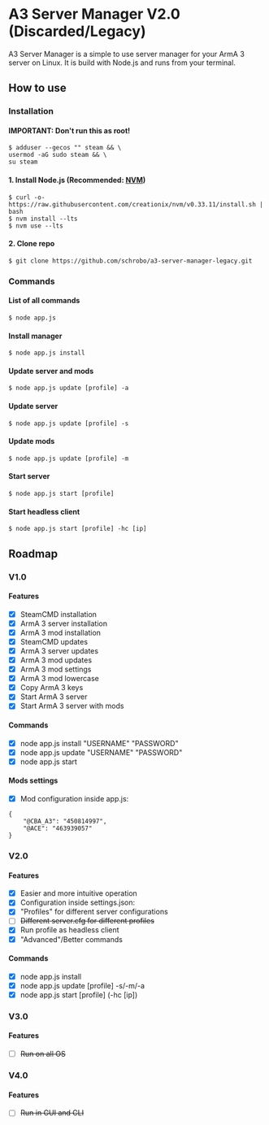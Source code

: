 # A3 Server Manager V2.0 (Discarded/Legacy)

A3 Server Manager is a simple to use server manager for your ArmA 3 server on Linux. It is build with Node.js and runs from your terminal.

## How to use

### Installation

#### IMPORTANT: Don't run this as root!

```
$ adduser --gecos "" steam && \
usermod -aG sudo steam && \
su steam
```

#### 1. Install Node.js (Recommended: [NVM](https://github.com/creationix/nvm#install-script))

```
$ curl -o- https://raw.githubusercontent.com/creationix/nvm/v0.33.11/install.sh | bash
$ nvm install --lts
$ nvm use --lts
```

#### 2. Clone repo

```
$ git clone https://github.com/schrobo/a3-server-manager-legacy.git
```

### Commands

#### List of all commands

```
$ node app.js
```

#### Install manager

```
$ node app.js install
```

#### Update server and mods

```
$ node app.js update [profile] -a
```

#### Update server

```
$ node app.js update [profile] -s
```

#### Update mods

```
$ node app.js update [profile] -m
```

#### Start server

```
$ node app.js start [profile]
```

#### Start headless client

```
$ node app.js start [profile] -hc [ip]
```

## Roadmap

### V1.0

#### Features

- [X] SteamCMD installation
- [X] ArmA 3 server installation
- [X] ArmA 3 mod installation
- [X] SteamCMD updates
- [X] ArmA 3 server updates
- [X] ArmA 3 mod updates
- [X] ArmA 3 mod settings
- [X] ArmA 3 mod lowercase
- [X] Copy ArmA 3 keys
- [X] Start ArmA 3 server
- [X] Start ArmA 3 server with mods

#### Commands

- [X] node app.js install "USERNAME" "PASSWORD"
- [X] node app.js update "USERNAME" "PASSWORD"
- [X] node app.js start

#### Mods settings

- [X] Mod configuration inside app.js:

```
{
    "@CBA_A3": "450814997",
    "@ACE": "463939057"
}
```

### V2.0

#### Features

- [X] Easier and more intuitive operation
- [X] Configuration inside settings.json:
- [X] "Profiles" for different server configurations
- [ ] ~~Different server.cfg for different profiles~~
- [X] Run profile as headless client
- [X] "Advanced"/Better commands

#### Commands

- [X] node app.js install
- [X] node app.js update [profile] -s/-m/-a
- [X] node app.js start [profile] (-hc [ip])

### V3.0

#### Features

- [ ] ~~Run on all OS~~

### V4.0

#### Features

- [ ] ~~Run in GUI and CLI~~
